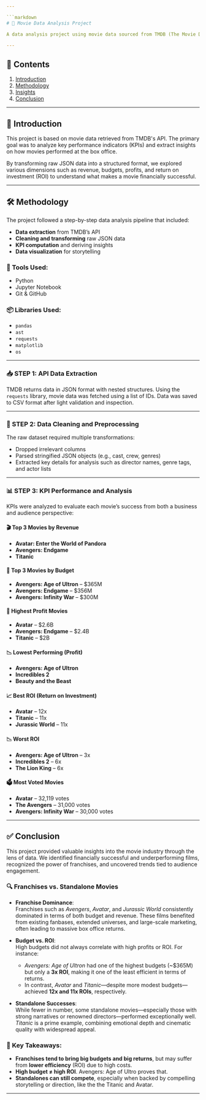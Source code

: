 ```yaml
---

```markdown
# 🎥 Movie Data Analysis Project

A data analysis project using movie data sourced from TMDB (The Movie Database). This project explores how movies have performed across several KPIs, uncovering trends related to budget, revenue, profit, and popularity.

---
```


## 📁 Contents

1. [Introduction](#introduction)  
2. [Methodology](#methodology)  
3. [Insights](#insights)  
4. [Conclusion](#conclusion)

---

## 📌 Introduction

This project is based on movie data retrieved from TMDB's API. The primary goal was to analyze key performance indicators (KPIs) and extract insights on how movies performed at the box office.

By transforming raw JSON data into a structured format, we explored various dimensions such as revenue, budgets, profits, and return on investment (ROI) to understand what makes a movie financially successful.

---

## 🛠️ Methodology

The project followed a step-by-step data analysis pipeline that included:

- **Data extraction** from TMDB’s API
- **Cleaning and transforming** raw JSON data
- **KPI computation** and deriving insights
- **Data visualization** for storytelling

### 🔧 Tools Used:
- Python  
- Jupyter Notebook  
- Git & GitHub  

### 📦 Libraries Used:
- `pandas`  
- `ast`  
- `requests`  
- `matplotlib`  
- `os`

---

### 📥 STEP 1: API Data Extraction

TMDB returns data in JSON format with nested structures. Using the `requests` library, movie data was fetched using a list of IDs. Data was saved to CSV format after light validation and inspection.

---

### 🧹 STEP 2: Data Cleaning and Preprocessing

The raw dataset required multiple transformations:
- Dropped irrelevant columns
- Parsed stringified JSON objects (e.g., cast, crew, genres)
- Extracted key details for analysis such as director names, genre tags, and actor lists

---

### 📊 STEP 3: KPI Performance and Analysis

KPIs were analyzed to evaluate each movie’s success from both a business and audience perspective:

#### 🎬 Top 3 Movies by Revenue
- **Avatar: Enter the World of Pandora**
- **Avengers: Endgame**
- **Titanic**

#### 💸 Top 3 Movies by Budget
- **Avengers: Age of Ultron** – \$365M  
- **Avengers: Endgame** – \$356M  
- **Avengers: Infinity War** – \$300M  

#### 🤑 Highest Profit Movies
- **Avatar** – \$2.6B  
- **Avengers: Endgame** – \$2.4B  
- **Titanic** – \$2B  

#### 📉 Lowest Performing (Profit)
- **Avengers: Age of Ultron**  
- **Incredibles 2**  
- **Beauty and the Beast**  

#### 📈 Best ROI (Return on Investment)
- **Avatar** – 12x  
- **Titanic** – 11x  
- **Jurassic World** – 11x  

#### 📉 Worst ROI
- **Avengers: Age of Ultron** – 3x  
- **Incredibles 2** – 6x  
- **The Lion King** – 6x  

#### 🗳️ Most Voted Movies
- **Avatar** – 32,119 votes  
- **The Avengers** – 31,000 votes  
- **Avengers: Infinity War** – 30,000 votes  

---

## ✅ Conclusion

This project provided valuable insights into the movie industry through the lens of data. We identified financially successful and underperforming films, recognized the power of franchises, and uncovered trends tied to audience engagement.

### 🔍 Franchises vs. Standalone Movies

- **Franchise Dominance**:  
  Franchises such as *Avengers*, *Avatar*, and *Jurassic World* consistently dominated in terms of both budget and revenue. These films benefited from existing fanbases, extended universes, and large-scale marketing, often leading to massive box office returns.

- **Budget vs. ROI**:  
  High budgets did not always correlate with high profits or ROI. For instance:
  - *Avengers: Age of Ultron* had one of the highest budgets (~$365M) but only a **3x ROI**, making it one of the least efficient in terms of returns.
  - In contrast, *Avatar* and *Titanic*—despite more modest budgets—achieved **12x and 11x ROIs**, respectively.

- **Standalone Successes**:  
  While fewer in number, some standalone movies—especially those with strong narratives or renowned directors—performed exceptionally well. *Titanic* is a prime example, combining emotional depth and cinematic quality with widespread appeal.

### 🔑 Key Takeaways:
- **Franchises tend to bring big budgets and big returns**, but may suffer from **lower efficiency** (ROI) due to high costs.
- **High budget ≠ high ROI**. Avengers: Age of Ultro proves that.
- **Standalones can still compete**, especially when backed by compelling storytelling or direction, like the the Titanic and Avatar.


---
```
